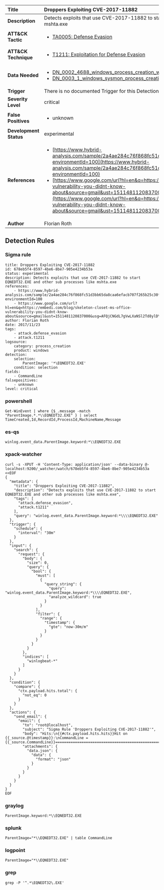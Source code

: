 | Title                    | Droppers Exploiting CVE-2017-11882       |
|:-------------------------|:------------------|
| **Description**          | Detects exploits that use CVE-2017-11882 to start EQNEDT32.EXE and other sub processes like mshta.exe |
| **ATT&amp;CK Tactic**    |  <ul><li>[TA0005: Defense Evasion](https://attack.mitre.org/tactics/TA0005)</li></ul>  |
| **ATT&amp;CK Technique** | <ul><li>[T1211: Exploitation for Defense Evasion](https://attack.mitre.org/techniques/T1211)</li></ul>  |
| **Data Needed**          | <ul><li>[DN_0002_4688_windows_process_creation_with_commandline](../Data_Needed/DN_0002_4688_windows_process_creation_with_commandline.md)</li><li>[DN_0003_1_windows_sysmon_process_creation](../Data_Needed/DN_0003_1_windows_sysmon_process_creation.md)</li></ul>  |
| **Trigger**              |  There is no documented Trigger for this Detection Rule yet  |
| **Severity Level**       | critical |
| **False Positives**      | <ul><li>unknown</li></ul>  |
| **Development Status**   | experimental |
| **References**           | <ul><li>[https://www.hybrid-analysis.com/sample/2a4ae284c76f868fc51d3bb65da8caa6efacb707f265b25c30f34250b76b7507?environmentId=100](https://www.hybrid-analysis.com/sample/2a4ae284c76f868fc51d3bb65da8caa6efacb707f265b25c30f34250b76b7507?environmentId=100)</li><li>[https://www.google.com/url?hl=en&q=https://embedi.com/blog/skeleton-closet-ms-office-vulnerability-you-didnt-know-about&source=gmail&ust=1511481120837000&usg=AFQjCNGdL7gVwLXaNSl2Td8ylDYbSJFmPw](https://www.google.com/url?hl=en&q=https://embedi.com/blog/skeleton-closet-ms-office-vulnerability-you-didnt-know-about&source=gmail&ust=1511481120837000&usg=AFQjCNGdL7gVwLXaNSl2Td8ylDYbSJFmPw)</li></ul>  |
| **Author**               | Florian Roth |


## Detection Rules

### Sigma rule

```
title: Droppers Exploiting CVE-2017-11882
id: 678eb5f4-8597-4be6-8be7-905e4234b53a
status: experimental
description: Detects exploits that use CVE-2017-11882 to start EQNEDT32.EXE and other sub processes like mshta.exe
references:
    - https://www.hybrid-analysis.com/sample/2a4ae284c76f868fc51d3bb65da8caa6efacb707f265b25c30f34250b76b7507?environmentId=100
    - https://www.google.com/url?hl=en&q=https://embedi.com/blog/skeleton-closet-ms-office-vulnerability-you-didnt-know-about&source=gmail&ust=1511481120837000&usg=AFQjCNGdL7gVwLXaNSl2Td8ylDYbSJFmPw
author: Florian Roth
date: 2017/11/23
tags:
    - attack.defense_evasion
    - attack.t1211
logsource:
    category: process_creation
    product: windows
detection:
    selection:
        ParentImage: '*\EQNEDT32.EXE'
    condition: selection
fields:
    - CommandLine
falsepositives:
    - unknown
level: critical

```





### powershell
    
```
Get-WinEvent | where {$_.message -match "ParentImage.*.*\\EQNEDT32.EXE" } | select TimeCreated,Id,RecordId,ProcessId,MachineName,Message
```


### es-qs
    
```
winlog.event_data.ParentImage.keyword:*\\EQNEDT32.EXE
```


### xpack-watcher
    
```
curl -s -XPUT -H 'Content-Type: application/json' --data-binary @- localhost:9200/_watcher/watch/678eb5f4-8597-4be6-8be7-905e4234b53a <<EOF
{
  "metadata": {
    "title": "Droppers Exploiting CVE-2017-11882",
    "description": "Detects exploits that use CVE-2017-11882 to start EQNEDT32.EXE and other sub processes like mshta.exe",
    "tags": [
      "attack.defense_evasion",
      "attack.t1211"
    ],
    "query": "winlog.event_data.ParentImage.keyword:*\\\\EQNEDT32.EXE"
  },
  "trigger": {
    "schedule": {
      "interval": "30m"
    }
  },
  "input": {
    "search": {
      "request": {
        "body": {
          "size": 0,
          "query": {
            "bool": {
              "must": [
                {
                  "query_string": {
                    "query": "winlog.event_data.ParentImage.keyword:*\\\\EQNEDT32.EXE",
                    "analyze_wildcard": true
                  }
                }
              ],
              "filter": {
                "range": {
                  "timestamp": {
                    "gte": "now-30m/m"
                  }
                }
              }
            }
          }
        },
        "indices": [
          "winlogbeat-*"
        ]
      }
    }
  },
  "condition": {
    "compare": {
      "ctx.payload.hits.total": {
        "not_eq": 0
      }
    }
  },
  "actions": {
    "send_email": {
      "email": {
        "to": "root@localhost",
        "subject": "Sigma Rule 'Droppers Exploiting CVE-2017-11882'",
        "body": "Hits:\n{{#ctx.payload.hits.hits}}Hit on {{_source.@timestamp}}:\nCommandLine = {{_source.CommandLine}}================================================================================\n{{/ctx.payload.hits.hits}}",
        "attachments": {
          "data.json": {
            "data": {
              "format": "json"
            }
          }
        }
      }
    }
  }
}
EOF

```


### graylog
    
```
ParentImage.keyword:*\\EQNEDT32.EXE
```


### splunk
    
```
ParentImage="*\\EQNEDT32.EXE" | table CommandLine
```


### logpoint
    
```
ParentImage="*\\EQNEDT32.EXE"
```


### grep
    
```
grep -P '^.*\EQNEDT32\.EXE'
```



